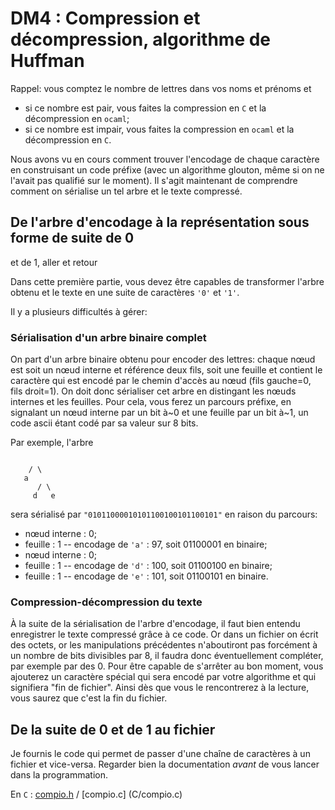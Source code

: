 DM4 : Compression et décompression, algorithme de Huffman
==


Rappel: vous comptez le nombre de lettres dans vos noms et prénoms et

* si ce nombre est pair, vous faites la compression en `C` et la
  décompression en `ocaml`;
* si ce nombre est impair, vous faites la compression en `ocaml` et la
  décompression en `C`.
  
  
Nous avons vu en cours comment trouver l'encodage de chaque
caractère en construisant un code préfixe (avec un algorithme glouton,
même si on ne l'avait pas qualifié sur le moment). Il s'agit
maintenant de comprendre comment on sérialise un tel arbre et le texte
compressé.

## De l'arbre d'encodage à la représentation sous forme de suite de 0
et de 1, aller et retour

Dans cette première partie, vous devez être capables de transformer
l'arbre obtenu et le texte en une suite de caractères `'0'` et `'1'`.

Il y a plusieurs difficultés à gérer:
### Sérialisation d'un arbre binaire complet
On part d'un arbre binaire obtenu pour encoder des lettres: chaque
  nœud est soit un nœud interne et référence deux fils, soit une
  feuille et contient le caractère qui est encodé par le chemin
  d'accès au nœud (fils gauche=0, fils droit=1). On doit donc sérialiser
  cet arbre en distingant les nœuds internes et les feuilles. Pour
  cela, vous ferez un parcours préfixe, en signalant un nœud interne
  par un bit à~0 et une feuille par un bit à~1, un code ascii étant
  codé par sa valeur sur 8 bits.
  
Par exemple, l'arbre
```
     
    / \
   a
      / \
     d   e
```
sera sérialisé par `"01011000010101100100101100101"` en raison du
parcours:

  * nœud interne : 0;
  * feuille : 1  --  encodage de `'a'` : 97, soit 01100001 en binaire;
  * nœud interne : 0;
  * feuille : 1  --  encodage de `'d'` : 100, soit 01100100 en binaire;
  * feuille : 1  --  encodage de `'e'` : 101, soit 01100101 en binaire.

### Compression-décompression du texte
À la suite de la sérialisation de l'arbre d'encodage, il faut bien
entendu enregistrer le texte compressé grâce à ce code.
Or dans un fichier on écrit des octets, or les manipulations
précédentes n'aboutiront pas forcément à un nombre de bits
divisibles par 8, il faudra donc éventuellement compléter, par
exemple par des 0. Pour être capable de s'arrêter au bon moment,
vous ajouterez un caractère spécial qui sera encodé par votre
algorithme et qui signifiera "fin de fichier". Ainsi dès que vous le
rencontrerez à la lecture, vous saurez que c'est la fin du fichier.

## De la suite de 0 et de 1 au fichier
Je fournis le code qui permet de passer d'une chaîne de caractères à
un fichier et vice-versa. Regarder bien la documentation _avant_ de
vous lancer dans la programmation.

En `C` : [compio.h](C/compio.h) / [compio.c] (C/compio.c)
